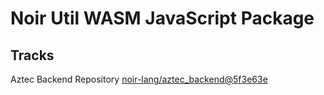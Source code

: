 # Noir Util WASM JavaScript Package

## Tracks

Aztec Backend Repository [noir-lang/aztec_backend@5f3e63e](https://github.com/noir-lang/aztec_backend/tree/5f3e63ebd1cef93217913dc16fee96bb96c23edf)
